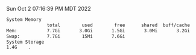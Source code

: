 Sun Oct  2 07:16:39 PM MDT 2022
```bash
System Memory
               total        used        free      shared  buff/cache   available
Mem:           7.7Gi       3.0Gi       1.5Gi       3.0Mi       3.2Gi       4.4Gi
Swap:          7.7Gi        15Mi       7.6Gi
System Storage
1.4G	.
```
